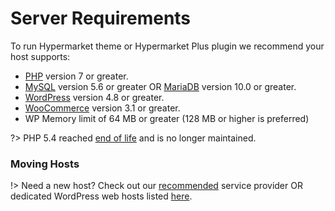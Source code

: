 # Server Requirements

To run Hypermarket theme or Hypermarket Plus plugin we recommend your host supports:

* [PHP](http://www.php.net) version 7 or greater.
* [MySQL](http://www.mysql.com) version 5.6 or greater OR [MariaDB](https://mariadb.org) version 10.0 or greater.
* [WordPress](http://www.wordpress.org) version 4.8 or greater.
* [WooCommerce](https://wordpress.org/plugins/woocommerce) version 3.1 or greater.
* WP Memory limit of 64 MB or greater (128 MB or higher is preferred)

?> PHP 5.4 reached [end of life](http://php.net/supported-versions.php) and is no longer maintained.

### Moving Hosts

!> Need a new host? Check out our [recommended](http://one.me/enaewdxw) service provider OR dedicated WordPress web hosts listed [here](https://wordpress.org/hosting).
